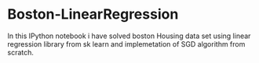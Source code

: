 # Boston-LinearRegression
In this IPython notebook i have solved boston Housing data set using linear regression library from sk learn and implemetation of SGD algorithm from scratch.
